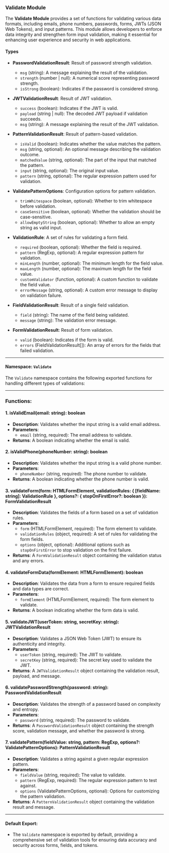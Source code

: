 ### Validate Module

The **Validate Module** provides a set of functions for validating various data formats, including emails, phone numbers, passwords, forms, JWTs (JSON Web Tokens), and input patterns. This module allows developers to enforce data integrity and strengthen form input validation, making it essential for enhancing user experience and security in web applications.

#### Types

- **PasswordValidationResult**: Result of password strength validation.
  - `msg` (string): A message explaining the result of the validation.
  - `strength` (number | null): A numerical score representing password strength.
  - `isStrong` (boolean): Indicates if the password is considered strong.

- **JWTValidationResult**: Result of JWT validation.
  - `success` (boolean): Indicates if the JWT is valid.
  - `payload` (string | null): The decoded JWT payload if validation succeeds.
  - `msg` (string): A message explaining the result of the JWT validation.

- **PatternValidationResult**: Result of pattern-based validation.
  - `isValid` (boolean): Indicates whether the value matches the pattern.
  - `msg` (string, optional): An optional message describing the validation outcome.
  - `matchedValue` (string, optional): The part of the input that matched the pattern.
  - `input` (string, optional): The original input value.
  - `pattern` (string, optional): The regular expression pattern used for validation.

- **ValidatePatternOptions**: Configuration options for pattern validation.
  - `trimWhitespace` (boolean, optional): Whether to trim whitespace before validation.
  - `caseSensitive` (boolean, optional): Whether the validation should be case-sensitive.
  - `allowEmptyString` (boolean, optional): Whether to allow an empty string as valid input.

- **ValidationRule**: A set of rules for validating a form field.
  - `required` (boolean, optional): Whether the field is required.
  - `pattern` (RegExp, optional): A regular expression pattern for validation.
  - `minLength` (number, optional): The minimum length for the field value.
  - `maxLength` (number, optional): The maximum length for the field value.
  - `customValidator` (function, optional): A custom function to validate the field value.
  - `errorMessage` (string, optional): A custom error message to display on validation failure.

- **FieldValidationResult**: Result of a single field validation.
  - `field` (string): The name of the field being validated.
  - `message` (string): The validation error message.

- **FormValidationResult**: Result of form validation.
  - `valid` (boolean): Indicates if the form is valid.
  - `errors` (FieldValidationResult[]): An array of errors for the fields that failed validation.

---

#### Namespace: `Validate`

The `Validate` namespace contains the following exported functions for handling different types of validations:

---

### **Functions:**

#### **1. isValidEmail(email: string): boolean**
- **Description**: Validates whether the input string is a valid email address.
- **Parameters**:
  - `email` (string, required): The email address to validate.
- **Returns**: A boolean indicating whether the email is valid.

#### **2. isValidPhone(phoneNumber: string): boolean**
- **Description**: Validates whether the input string is a valid phone number.
- **Parameters**:
  - `phoneNumber` (string, required): The phone number to validate.
- **Returns**: A boolean indicating whether the phone number is valid.

#### **3. validateForm(form: HTMLFormElement, validationRules: { [fieldName: string]: ValidationRule }, options?: { stopOnFirstError?: boolean }): FormValidationResult**
- **Description**: Validates the fields of a form based on a set of validation rules.
- **Parameters**:
  - `form` (HTMLFormElement, required): The form element to validate.
  - `validationRules` (object, required): A set of rules for validating the form fields.
  - `options` (object, optional): Additional options such as `stopOnFirstError` to stop validation on the first failure.
- **Returns**: A `FormValidationResult` object containing the validation status and any errors.

#### **4. validateFormData(formElement: HTMLFormElement): boolean**
- **Description**: Validates the data from a form to ensure required fields and data types are correct.
- **Parameters**:
  - `formElement` (HTMLFormElement, required): The form element to validate.
- **Returns**: A boolean indicating whether the form data is valid.

#### **5. validateJWT(userToken: string, secretKey: string): JWTValidationResult**
- **Description**: Validates a JSON Web Token (JWT) to ensure its authenticity and integrity.
- **Parameters**:
  - `userToken` (string, required): The JWT to validate.
  - `secretKey` (string, required): The secret key used to validate the JWT.
- **Returns**: A `JWTValidationResult` object containing the validation result, payload, and message.

#### **6. validatePasswordStrength(password: string): PasswordValidationResult**
- **Description**: Validates the strength of a password based on complexity and entropy.
- **Parameters**:
  - `password` (string, required): The password to validate.
- **Returns**: A `PasswordValidationResult` object containing the strength score, validation message, and whether the password is strong.

#### **7. validatePattern(fieldValue: string, pattern: RegExp, options?: ValidatePatternOptions): PatternValidationResult**
- **Description**: Validates a string against a given regular expression pattern.
- **Parameters**:
  - `fieldValue` (string, required): The value to validate.
  - `pattern` (RegExp, required): The regular expression pattern to test against.
  - `options` (ValidatePatternOptions, optional): Options for customizing the pattern validation.
- **Returns**: A `PatternValidationResult` object containing the validation result and message.

---

#### Default Export:
- The `Validate` namespace is exported by default, providing a comprehensive set of validation tools for ensuring data accuracy and security across forms, fields, and tokens.